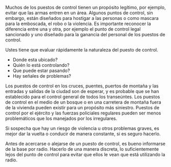 [Title]: # (Evaluación)
[Order]: # (0)

Muchos de los puestos de control tienen un propósito legítimo, por ejemplo, evitar que las armas entren en un área. Algunos puntos de control, sin embargo, están diseñados para hostigar a las personas o como mascara para la emboscada, el robo o la violencia. Es importante reconocer la diferencia entre una y otra, por ejemplo el punto de control legal sancionado y uno diseñado para la ganancia del personal de los puestos de control.

Ustes tiene que evaluar rápidamente la naturaleza del puesto de control.

*   Donde esta ubicado?
*   Quién lo está controlando?
*   Que puede estar pasando?
*   Hay señales de problemas?

Los puestos de control en los cruces, puentes, puertos de montaña y las entradas y salidas de la ciudad son de esperar, y es probable que se han establecido para el control general de todos los transeúntes. Los puestos de control en el medio de un bosque o en una carretera de montaña fuera de la vivienda pueden existir para un propósito más siniestro. Puestos de control por el ejército y las fuerzas policiales regulares pueden ser menos problemáticos que los manejados por los irregulares.

Si sospecha que hay un riesgo de violencia u otros problemas graves, es mejor dar la vuelta o conducir de manera constante, si es seguro hacerlo.

Antes de acercarse o alejarse de un puesto de control, es bueno informarse de la base por radio. Hacerlo de una manera discreta, lo suficientemente lejos del punto de control para evitar que ellos le vean que está utilizando la radio.
